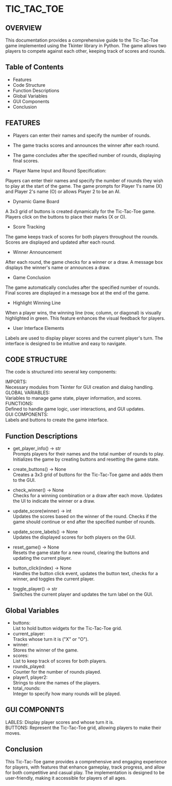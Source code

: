# TIC_TAC_TOE

## OVERVIEW

This documentation provides a comprehensive guide to the Tic-Tac-Toe game implemented using the Tkinter library in Python. The game allows two players to compete against each other, keeping track of scores and rounds.

## Table of Contents

* Features<br>
* Code Structure <br>
* Function Descriptions <br>
* Global Variables <br>
* GUI Components <br>
* Conclusion<br>


## FEATURES


* Players can enter their names and specify the number of rounds. <br>
* The game tracks scores and announces the winner after each round. <br>
* The game concludes after the specified number of rounds, displaying final scores. <br>


* Player Name Input and Round Specification:<br>

Players can enter their names and specify the number of rounds they wish to play at the start of the game.
The game prompts for Player 1's name (X) and Player 2's name (O) or allows Player 2 to be an AI.<br>

* Dynamic Game Board<br>

A 3x3 grid of buttons is created dynamically for the Tic-Tac-Toe game.
Players click on the buttons to place their marks (X or O).<br> 

* Score Tracking<br>

The game keeps track of scores for both players throughout the rounds.
Scores are displayed and updated after each round.<br>

* Winner Announcement<br>

After each round, the game checks for a winner or a draw.
A message box displays the winner's name or announces a draw.<br>

* Game Conclusion<br>

The game automatically concludes after the specified number of rounds.
Final scores are displayed in a message box at the end of the game.<br>

* Highlight Winning Line<br>

When a player wins, the winning line (row, column, or diagonal) is visually highlighted in green.
This feature enhances the visual feedback for players.<br> 

* User Interface Elements<br>

Labels are used to display player scores and the current player's turn.
The interface is designed to be intuitive and easy to navigate.<br>

## CODE STRUCTURE <br>


The code is structured into several key components: <br>

IMPORTS:<br>
Necessary modules from Tkinter for GUI creation and dialog handling. <br>
GLOBAL VARIABLES: <br>
Variables to manage game state, player information, and scores. <br>
FUNCTIONS:<br>
Defined to handle game logic, user interactions, and GUI updates. <br>
GUI COMPONENTS:<br>
Labels and buttons to create the game interface. <br>


## Function Descriptions


* get_player_info() -> str <br>
Prompts players for their names and the total number of rounds to play. Initializes the game by creating buttons and resetting the game state. <br> 

* create_buttons() -> None <br>
Creates a 3x3 grid of buttons for the Tic-Tac-Toe game and adds them to the GUI. <br>

* check_winner() -> None <br>
Checks for a winning combination or a draw after each move. Updates the UI to indicate the winner or a draw. <br>

* update_score(winner) -> int <br>
Updates the scores based on the winner of the round. Checks if the game should continue or end after the specified number of rounds. <br>

* update_score_labels() -> None <br>
Updates the displayed scores for both players on the GUI.<br>

* reset_game() -> None <br>
Resets the game state for a new round, clearing the buttons and updating the current player. <br>

* button_click(index) -> None <br>
Handles the button click event, updates the button text, checks for a winner, and toggles the current player. <br>

* toggle_player() -> str <br>
Switches the current player and updates the turn label on the GUI. <br>


## Global Variables <br>


* buttons:<br>
   List to hold button widgets for the Tic-Tac-Toe grid. <br>
* current_player:<br>
Tracks whose turn it is ("X" or "O"). <br>
* winner:<br>
 Stores the winner of the game. <br>
* scores:<br>
 List to keep track of scores for both players.<br>
* rounds_played:<br>
 Counter for the number of rounds played. <br>
* player1, player2:<br>
 Strings to store the names of the players. <br>
* total_rounds:<br>
 Integer to specify how many rounds will be played.<br>


## GUI COMPONNTS <br>


LABLES: Display player scores and whose turn it is. <br>
BUTTONS: Represent the Tic-Tac-Toe grid, allowing players to make their moves. <br>


## Conclusion
This Tic-Tac-Toe game provides a comprehensive and engaging experience for players, with features that enhance gameplay, track progress, and allow for both competitive and casual play. The implementation is designed to be user-friendly, making it accessible for players of all ages.
